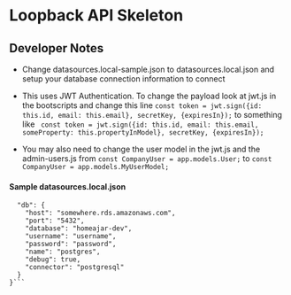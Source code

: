 # Loopback API Skeleton

## Developer Notes

* Change datasources.local-sample.json to datasources.local.json and setup your database connection information to connect

* This uses JWT Authentication. To change the payload look at jwt.js in the bootscripts and change this line  `const token = jwt.sign({id: this.id, email: this.email}, secretKey, {expiresIn});` to something like ` const token = jwt.sign({id: this.id, email: this.email, someProperty: this.propertyInModel}, secretKey, {expiresIn});`

* You may also need to change the user model in the jwt.js and the admin-users.js from `const CompanyUser = app.models.User;` to `const CompanyUser = app.models.MyUserModel;`
#### Sample datasources.local.json

```{
  "db": {
    "host": "somewhere.rds.amazonaws.com",
    "port": "5432",
    "database": "homeajar-dev",
    "username": "username",
    "password": "password",
    "name": "postgres",
    "debug": true,
    "connector": "postgresql"
  }
}```